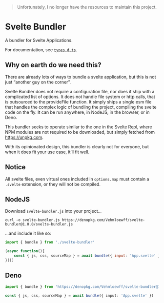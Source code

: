 > Unfortunately, I no longer have the resources to maintain this project.

# Svelte Bundler

A bundler for Svelte Applications.

For documentation, see [`types.d.ts`](./deno.ts).

## Why on earth do we need this?

There are already lots of ways to bundle a svelte application, but this is not just “another guy on the corner”.

Svelte Bundler does not require a configuration file, nor does it ship with a complicated list of options.  It does not handle file system or http calls, that is outsourced to the provideFile function.  It simply ships a single esm file that handles the complex logic of bundling the project, compiling the svelte code on the fly.  It can be run anywhere, in NodeJS, in the browser, or in Deno.

This bundler seeks to operate similar to the one in the Svelte Repl, where NPM modules are not required to be downloaded, but simply fetched from https://unpkg.com.

With its opinionated design, this bundler is clearly not for everyone, but when it does fit your use case, it’ll fit well.

## Notice

All svelte files, even virtual ones included in `options.map` must contain a `.svelte` extension, or they will not be compiled.

## NodeJS

Download `svelte-bundler.js` into your project...

```
curl -o svelte-bundler.js https://denopkg.com/Vehmloewff/svelte-bundler@1.0.0/svelte-bundler.js
```

...and include it like so:

```js
import { bundle } from './svelte-bundler'

(async function(){
	const { js, css, sourceMap } = await bundle({ input: 'App.svelte' })
}())
```

## Deno

```ts
import { bundle } from 'https://denopkg.com/Vehmloewff/svelte-bundler@1.0.0/deno.ts'

const { js, css, sourceMap } = await bundle({ input: 'App.svelte' })
```

